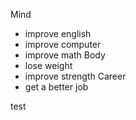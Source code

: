 Mind

- improve english
- improve computer
- improve math
  Body
- lose weight
- improve strength
  Career
- get a better job

test

